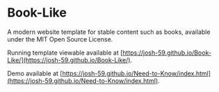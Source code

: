 # Book-Like

A modern website template for stable content such as books,
available under the MIT Open Source License.


Running template viewable available at [https://josh-59.github.io/Book-Like/](https://josh-59.github.io/Book-Like/).

Demo available at [https://josh-59.github.io/Need-to-Know/index.html](https://josh-59.github.io/Need-to-Know/index.html).
